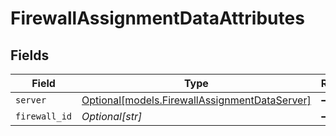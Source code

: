 # FirewallAssignmentDataAttributes


## Fields

| Field                                                                                      | Type                                                                                       | Required                                                                                   | Description                                                                                |
| ------------------------------------------------------------------------------------------ | ------------------------------------------------------------------------------------------ | ------------------------------------------------------------------------------------------ | ------------------------------------------------------------------------------------------ |
| `server`                                                                                   | [Optional[models.FirewallAssignmentDataServer]](../models/firewallassignmentdataserver.md) | :heavy_minus_sign:                                                                         | N/A                                                                                        |
| `firewall_id`                                                                              | *Optional[str]*                                                                            | :heavy_minus_sign:                                                                         | N/A                                                                                        |